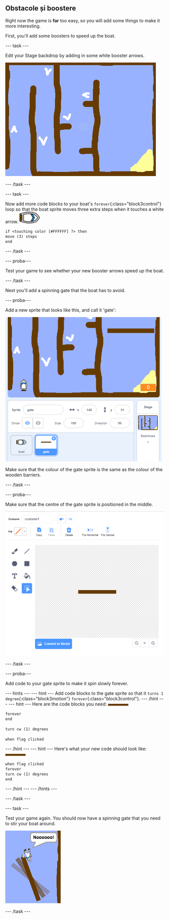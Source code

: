 ## Obstacole și boostere

Right now the game is **far** too easy, so you will add some things to make it more interesting.

First, you'll add some boosters to speed up the boat.

\--- task \---

Edit your Stage backdrop by adding in some white booster arrows.

![captură de ecran](images/boat-boost.png)

\--- /task \---

\--- task \---

Now add more code blocks to your boat's `forever`{:class="block3control"} loop so that the boat sprite moves three extra steps when it touches a white arrow. ![barcă](images/boat_resize.png)

```blocks3
if <touching color [#FFFFFF] ?> then
move (3) steps
end
```

\--- /task \---

\--- proba\---

Test your game to see whether your new booster arrows speed up the boat.

\--- /task \---

Next you'll add a spinning gate that the boat has to avoid.

\--- proba\---

Add a new sprite that looks like this, and call it 'gate':

![captură de ecran](images/boat-gate.png)

Make sure that the colour of the gate sprite is the same as the colour of the wooden barriers.

\--- /task \---

\--- proba\---

Make sure that the centre of the gate sprite is positioned in the middle.

![captură de ecran](images/boat-center.png)

\--- /task \---

\--- proba\---

Add code to your gate sprite to make it spin slowly forever.

\--- hints \--- \--- hint \--- Add code blocks to the gate sprite so that it `turns 1 degree`{:class="block3motion"} `forever`{:class="block3control"}. \--- /hint \--- \--- hint \--- Here are the code blocks you need: ![gate](images/gate.png)

```blocks3
forever
end

turn cw (1) degrees

when flag clicked
```

\--- /hint \--- \--- hint \--- Here's what your new code should look like: ![gate](images/gate.png)

```blocks3
when flag clicked
forever
turn cw (1) degrees
end
```

\--- /hint \--- \--- /hints \---

\--- /task \---

\--- task \---

Test your game again. You should now have a spinning gate that you need to stir your boat around.

![captură de ecran](images/boat-gate-test.png)

\--- /task \---